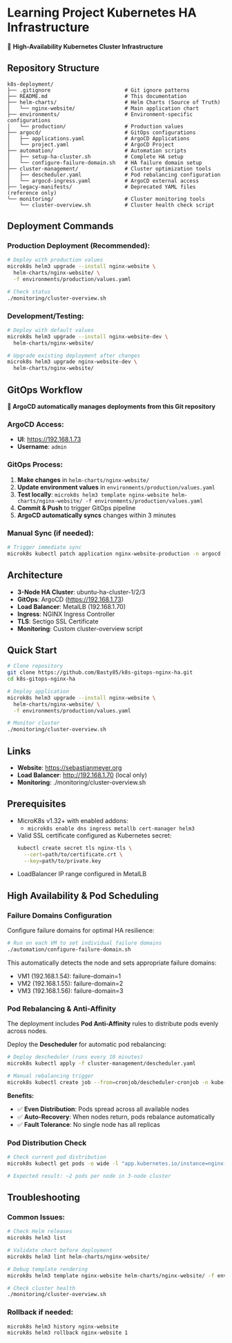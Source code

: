 # Learning Project Kubernetes HA Infrastructure

🚀 **High-Availability Kubernetes Cluster Infrastructure**

## Repository Structure

```
k8s-deployment/
├── .gitignore                        # Git ignore patterns
├── README.md                         # This documentation
├── helm-charts/                      # Helm Charts (Source of Truth)
│   └── nginx-website/                # Main application chart
├── environments/                     # Environment-specific configurations  
│   └── production/                   # Production values
├── argocd/                           # GitOps configurations
│   ├── applications.yaml             # ArgoCD Applications
│   └── project.yaml                  # ArgoCD Project
├── automation/                       # Automation scripts
│   ├── setup-ha-cluster.sh           # Complete HA setup
│   └── configure-failure-domain.sh   # HA failure domain setup
├── cluster-management/               # Cluster optimization tools
│   ├── descheduler.yaml              # Pod rebalancing configuration
│   └── argocd-ingress.yaml           # ArgoCD external access
├── legacy-manifests/                 # Deprecated YAML files (reference only)
└── monitoring/                       # Cluster monitoring tools
    └── cluster-overview.sh           # Cluster health check script
```

## Deployment Commands

### Production Deployment (Recommended):
```bash
# Deploy with production values
microk8s helm3 upgrade --install nginx-website \
  helm-charts/nginx-website/ \
  -f environments/production/values.yaml

# Check status
./monitoring/cluster-overview.sh
```

### Development/Testing:
```bash
# Deploy with default values
microk8s helm3 upgrade --install nginx-website-dev \
  helm-charts/nginx-website/

# Upgrade existing deployment after changes
microk8s helm3 upgrade nginx-website-dev \
  helm-charts/nginx-website/
```

## GitOps Workflow

**🔄 ArgoCD automatically manages deployments from this Git repository**

### ArgoCD Access:
- **UI**: https://192.168.1.73
- **Username**: `admin`

### GitOps Process:
1. **Make changes** in `helm-charts/nginx-website/`
2. **Update environment values** in `environments/production/values.yaml`
3. **Test locally**: `microk8s helm3 template nginx-website helm-charts/nginx-website/ -f environments/production/values.yaml`
4. **Commit & Push** to trigger GitOps pipeline
5. **ArgoCD automatically syncs** changes within 3 minutes

### Manual Sync (if needed):
```bash
# Trigger immediate sync
microk8s kubectl patch application nginx-website-production -n argocd --type merge -p '{"metadata":{"annotations":{"argocd.argoproj.io/refresh":"now"}}}'
```

## Architecture

- **3-Node HA Cluster**: ubuntu-ha-cluster-1/2/3
- **GitOps**: ArgoCD (https://192.168.1.73)
- **Load Balancer**: MetalLB (192.168.1.70)
- **Ingress**: NGINX Ingress Controller
- **TLS**: Sectigo SSL Certificate
- **Monitoring**: Custom cluster-overview script

## Quick Start

```bash
# Clone repository
git clone https://github.com/Basty85/k8s-gitops-nginx-ha.git
cd k8s-gitops-nginx-ha

# Deploy application
microk8s helm3 upgrade --install nginx-website \
  helm-charts/nginx-website/ \
  -f environments/production/values.yaml

# Monitor cluster
./monitoring/cluster-overview.sh
```

## Links

- **Website**: https://sebastianmeyer.org
- **Load Balancer**: http://192.168.1.70 (local only)
- **Monitoring**: ./monitoring/cluster-overview.sh

## Prerequisites

- MicroK8s v1.32+ with enabled addons:
  - `microk8s enable dns ingress metallb cert-manager helm3`
- Valid SSL certificate configured as Kubernetes secret:
  ```bash
  kubectl create secret tls nginx-tls \
    --cert=path/to/certificate.crt \
    --key=path/to/private.key
  ```
- LoadBalancer IP range configured in MetalLB

## High Availability & Pod Scheduling

### Failure Domains Configuration
Configure failure domains for optimal HA resilience:

```bash
# Run on each VM to set individual failure domains
./automation/configure-failure-domain.sh
```

This automatically detects the node and sets appropriate failure domains:
- VM1 (192.168.1.54): failure-domain=1
- VM2 (192.168.1.55): failure-domain=2  
- VM3 (192.168.1.56): failure-domain=3

### Pod Rebalancing & Anti-Affinity

The deployment includes **Pod Anti-Affinity** rules to distribute pods evenly across nodes.

Deploy the **Descheduler** for automatic pod rebalancing:
```bash
# Deploy descheduler (runs every 10 minutes)
microk8s kubectl apply -f cluster-management/descheduler.yaml

# Manual rebalancing trigger
microk8s kubectl create job --from=cronjob/descheduler-cronjob -n kube-system descheduler-now
```

**Benefits:**
- ✅ **Even Distribution**: Pods spread across all available nodes
- ✅ **Auto-Recovery**: When nodes return, pods rebalance automatically  
- ✅ **Fault Tolerance**: No single node has all replicas

### Pod Distribution Check
```bash
# Check current pod distribution
microk8s kubectl get pods -o wide -l "app.kubernetes.io/instance=nginx-website"

# Expected result: ~2 pods per node in 3-node cluster
```

## Troubleshooting

### Common Issues:
```bash
# Check Helm releases
microk8s helm3 list

# Validate chart before deployment
microk8s helm3 lint helm-charts/nginx-website/

# Debug template rendering
microk8s helm3 template nginx-website helm-charts/nginx-website/ -f environments/production/values.yaml

# Check cluster health
./monitoring/cluster-overview.sh
```

### Rollback if needed:
```bash
microk8s helm3 history nginx-website
microk8s helm3 rollback nginx-website 1
```